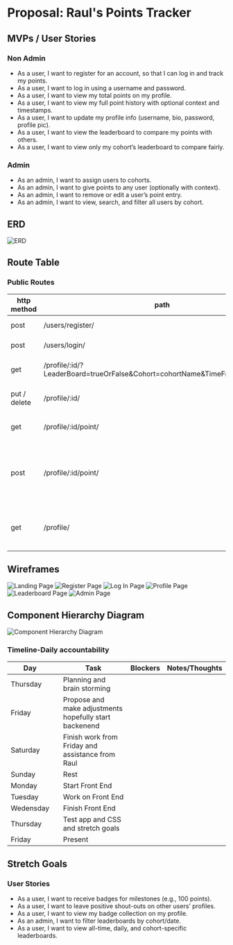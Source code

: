 # Proposal: Raul's Points Tracker

## MVPs / User Stories
### Non Admin
- As a user, I want to register for an account, so that I can log in and track my points.
- As a user, I want to log in using a username and password.
- As a user, I want to view my total points on my profile.
- As a user, I want to view my full point history with optional context and timestamps.
- As a user, I want to update my profile info (username, bio, password, profile pic).
- As a user, I want to view the leaderboard to compare my points with others.
- As a user, I want to view only my cohort’s leaderboard to compare fairly.

### Admin
- As an admin, I want to assign users to cohorts.
- As an admin, I want to give points to any user (optionally with context).
- As an admin, I want to remove or edit a user’s point entry.
- As an admin, I want to view, search, and filter all users by cohort.

## ERD
![ERD](./pictures/ERD.jpeg)

## Route Table
### Public Routes
| http method | path             | purpose                                      |
|-------------|------------------|----------------------------------------------|
| post        | /users/register/ | register a user                              |
| post        | /users/login/    | login a user                                 |
| get         | /profile/:id/?LeaderBoard=trueOrFalse&Cohort=cohortName&TimeFrame=timeFrame    | indivdual user profile                       |
| put / delete       | /profile/:id/    | edit and delete a profile                               |
| get         | /profile/:id/point/ | shows user points |
| post        | /profile/:id/point/     | give user points (pass user id through body) |
| get         | /profile/       | get all users (query for set amount)         |

## Wireframes
![Landing Page](./pictures/landing_page_wireframe.jpeg)
![Register Page](./pictures/register_wireframes.jpeg)
![Log In Page](./pictures/log_in_wireframe.jpeg)
![Profile  Page](./pictures/profile_wireframe.jpeg)
![Leaderboard Page](./pictures/leaderboard_wireframe.jpeg)
![Admin Page](./pictures/admin_panel.jpeg)

## Component Hierarchy Diagram
![Component Hierarchy Diagram](./pictures/components_hiearchy.jpg)

### Timeline-Daily accountability
| Day       |   | Task                        | Blockers | Notes/Thoughts |
|-----------|---|-----------------------------|----------|----------------|
| Thursday  |   | Planning and brain storming
| Friday    |   | Propose and make adjustments hopefully start backenend
| Saturday  |   | Finish work from Friday and assistance from Raul
| Sunday    |   | Rest
| Monday    |   | Start Front End |          |                |
| Tuesday   |   | Work on Front End  |          |                |
| Wedensday |   | Finish Front End   |          |                |
| Thursday  |   | Test app and CSS and stretch goals          |          |                |
| Friday    |   | Present                |          |                |


## Stretch Goals
### User Stories
- As a user, I want to receive badges for milestones (e.g., 100 points).
- As a user, I want to leave positive shout-outs on other users’ profiles.
- As a user, I want to view my badge collection on my profile.
- As an admin, I want to filter leaderboards by cohort/date.
- As a user, I want to view all-time, daily, and cohort-specific leaderboards.
